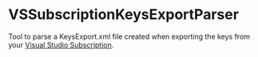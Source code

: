 # VSSubscriptionKeysExportParser
Tool to parse a KeysExport.xml file created when exporting the keys from your [Visual Studio Subscription](https://my.visualstudio.com/ProductKeys).
